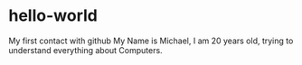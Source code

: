 # hello-world
My first contact with github
My Name is Michael, I am 20 years old, trying to understand everything about Computers.
